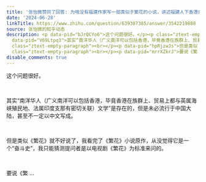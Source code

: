 ```yaml
---
title: '张怡微赞同了回答: 为啥没有福建作家写一部类似于繁花的小说，讲述福建人下香港或者南洋的奋斗史呢?'
date: '2024-06-28'
linkTitle: https://www.zhihu.com/question/639307385/answer/3542219888
source: 张怡微的知乎动态
description: <p data-pid="bJrQCYo6">这个问题很好。</p><p class="ztext-empty-paragraph"><br></p><p
  data-pid="V69Ltpq3">其实“南洋华人（广义南洋可以包括香港，毕竟香港在族群上、贸易上都与英属海峡殖民地、法属印度支那有密切关联）文学”是存在的，但是未必流行于中国大陆，甚至不一定以中文写成。</p><p
  class="ztext-empty-paragraph"><br></p><p data-pid="hpRjzwJs">但是类似《繁花》就不好说了，我看完了《繁花》小说原作，从没觉得它是一个“奋斗史”，我只能猜测提问者是以电视剧《繁花》为标准来问的。</p><p
  class="ztext-empty-paragraph"><br></p><p data-pid="mrrXZkrJ">要说《繁 ...
disable_comments: true
---
```

<p data-pid="bJrQCYo6">这个问题很好。</p><p class="ztext-empty-paragraph"><br></p><p data-pid="V69Ltpq3">其实“南洋华人（广义南洋可以包括香港，毕竟香港在族群上、贸易上都与英属海峡殖民地、法属印度支那有密切关联）文学”是存在的，但是未必流行于中国大陆，甚至不一定以中文写成。</p><p class="ztext-empty-paragraph"><br></p><p data-pid="hpRjzwJs">但是类似《繁花》就不好说了，我看完了《繁花》小说原作，从没觉得它是一个“奋斗史”，我只能猜测提问者是以电视剧《繁花》为标准来问的。</p><p class="ztext-empty-paragraph"><br></p><p data-pid="mrrXZkrJ">要说《繁 ...